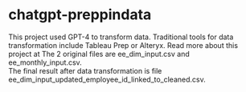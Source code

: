 # chatgpt-preppindata
This project used GPT-4 to transform data.  Traditional tools for data transformation include Tableau Prep or Alteryx.
Read more about this project at
The 2 original files are ee_dim_input.csv and ee_monthly_input.csv.  
The final result after data transformation is file ee_dim_input_updated_employee_id_linked_to_cleaned.csv.
